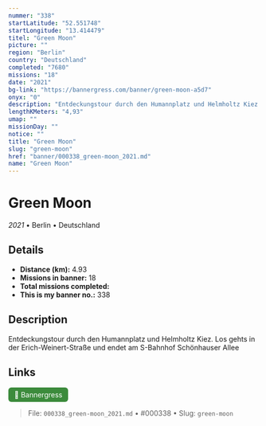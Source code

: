 ```yaml
---
nummer: "338"
startLatitude: "52.551748"
startLongitude: "13.414479"
titel: "Green Moon"
picture: ""
region: "Berlin"
country: "Deutschland"
completed: "7680"
missions: "18"
date: "2021"
bg-link: "https://bannergress.com/banner/green-moon-a5d7"
onyx: "0"
description: "Entdeckungstour durch den Humannplatz und Helmholtz Kiez. Los gehts in der Erich-Weinert-Straße und endet am S-Bahnhof Schönhauser Allee"
lengthKMeters: "4,93"
umap: ""
missionDay: ""
notice: ""
title: "Green Moon"
slug: "green-moon"
href: "banner/000338_green-moon_2021.md"
name: "Green Moon"
---
```

# Green Moon

*2021* • Berlin • Deutschland





## Details
- **Distance (km):** 4.93
- **Missions in banner:** 18
- **Total missions completed:** 
- **This is my banner no.:** 338



## Description
Entdeckungstour durch den Humannplatz und Helmholtz Kiez. Los gehts in der Erich-Weinert-Straße und endet am S-Bahnhof Schönhauser Allee



## Links
<a href="https://bannergress.com/banner/green-moon-a5d7" target="_blank" style="display:inline-block;margin-right:8px;padding:6px 12px;background:#3c8b3c;color:#fff;text-decoration:none;border-radius:6px;">🔗 Bannergress</a>



> File: `000338_green-moon_2021.md` • #000338 • Slug: `green-moon`
